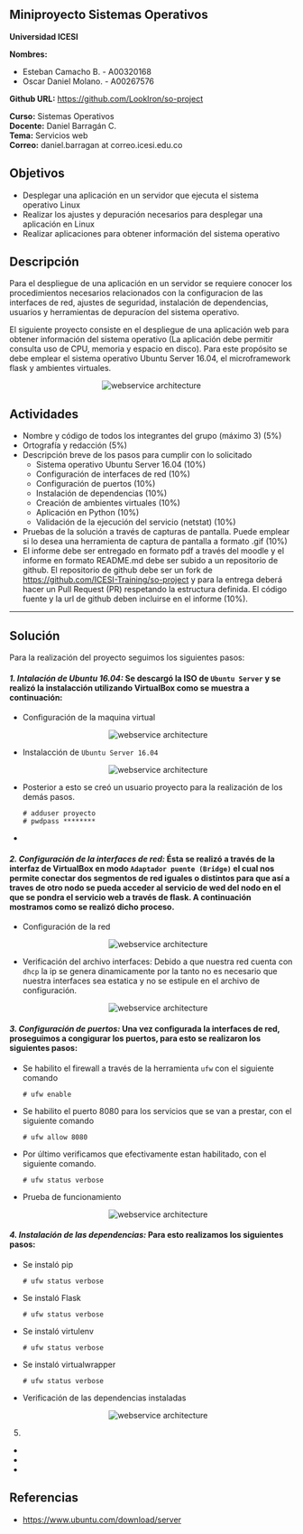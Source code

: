 ## Miniproyecto Sistemas Operativos

**Universidad ICESI**  

**Nombres:**
  * Esteban Camacho B. - A00320168  
  * Oscar Daniel Molano. - A00267576 
  
**Github URL:** https://github.com/LookIron/so-project

**Curso:** Sistemas Operativos  
**Docente:** Daniel Barragán C.  
**Tema:**  Servicios web  
**Correo:** daniel.barragan at correo.icesi.edu.co

## Objetivos
* Desplegar una aplicación en un servidor que ejecuta el sistema operativo Linux
* Realizar los ajustes y depuración necesarios para desplegar una
aplicación en Linux
* Realizar aplicaciones para obtener información del sistema operativo

## Descripción
Para el despliegue de una aplicación en un servidor se requiere conocer los procedimientos necesarios relacionados con la configuracion de las interfaces de red, ajustes de seguridad, instalación de dependencias, usuarios y herramientas de depuracíon del sistema operativo.

El siguiente proyecto consiste en el despliegue de una aplicación web para obtener información del sistema operativo (La aplicación debe permitir consulta uso de CPU, memoria y espacio en disco). Para este propósito se debe emplear el sistema operativo Ubuntu Server 16.04, el microframework flask y ambientes virtuales.

<p align="center">
  <img src="images/vista-despliegue.png" alt="webservice architecture"/>
</p>

## Actividades
* Nombre y código de todos los integrantes del grupo (máximo 3) (5%)
* Ortografía y redacción (5%)
* Descripción breve de los pasos para cumplir con lo solicitado
  * Sistema operativo Ubuntu Server 16.04 (10%)
  * Configuración de interfaces de red (10%)
  * Configuración de puertos (10%)
  * Instalación de dependencias (10%)
  * Creación de ambientes virtuales (10%)
  * Aplicación en Python (10%)
  * Validación de la ejecución del servicio (netstat) (10%)
* Pruebas de la solución a través de capturas de pantalla. Puede emplear si lo desea una herramienta de captura de pantalla a formato .gif (10%)
* El informe debe ser entregado en formato pdf a través del moodle y el informe en formato README.md debe ser subido a un repositorio de github. El repositorio de github debe ser un fork de https://github.com/ICESI-Training/so-project y para la entrega deberá hacer un Pull Request (PR) respetando la estructura definida. El código fuente y la url de github deben incluirse en el informe (10%).

-------------

## Solución

Para la realización del proyecto seguimos los siguientes pasos:

#### *1. Intalación de Ubuntu 16.04:* Se descargó la ISO de `Ubuntu Server` y se realizó la instalacción utilizando VirtualBox como se muestra a continuación:

  * Configuración de la maquina virtual
  
     <p align="center">
     <img src="images/ubuntu1.png" alt="webservice architecture"/>
     </p>
     
  * Instalacción de `Ubuntu Server 16.04`
  
     <p align="center">
     <img src="images/ubuntu2.png" alt="webservice architecture"/>
     </p>
    
  * Posterior a esto se creó un usuario proyecto para la realización de los demás pasos.
  
     ```vim
     # adduser proyecto
     # pwdpass ********
     
     ```
  * 
  

#### *2. Configuración de la interfaces de red:* Ésta se realizó a través de la interfaz de VirtualBox en modo `Adaptador puente (Bridge)` el cual nos permite conectar dos segmentos de red iguales o distintos para que así a traves de otro nodo se pueda acceder al servicio de wed del nodo en el que se pondra el servicio web a través de flask. A continuación mostramos como se realizó dicho proceso.

  * Configuración de la red
  
     <p align="center">
     <img src="images/red1.png" alt="webservice architecture"/>
     </p>
    
  * Verificación del archivo interfaces: Debido a que nuestra red cuenta con `dhcp` la ip se genera dinamicamente por la tanto no es necesario que nuestra interfaces sea estatica y no se estipule en el archivo de configuración.
  
     <p align="center">
     <img src="images/red2.png" alt="webservice architecture"/>
     </p>
      

#### *3. Configuración de puertos:* Una vez configurada la interfaces de red, proseguimos a congigurar los puertos, para esto se realizaron los siguientes pasos:

  * Se habilito el firewall a través de la herramienta `ufw` con el siguiente comando
  
     ```vim
     # ufw enable

     ```
     
  * Se habilito el puerto 8080 para los servicios que se van a prestar, con el siguiente comando
  
     ```vim
     # ufw allow 8080

     ```
  
  * Por último verificamos que efectivamente estan habilitado, con el siguiente comando.
  
     ```vim
     # ufw status verbose

     ```
  * Prueba de funcionamiento
  
     <p align="center">
     <img src="images/confPuerto.png" alt="webservice architecture"/>
     </p>
  

#### *4. Instalación de las dependencias:* Para esto realizamos los siguientes pasos:

  * Se instaló pip
  
     ```vim
     # ufw status verbose

     ```
  
  * Se instaló Flask
  
     ```vim
     # ufw status verbose

     ```
  
  * Se instaló virtulenv
  
      ```vim
     # ufw status verbose

     ```
  
  * Se instaló virtualwrapper
  
     ```vim
     # ufw status verbose

     ```
  
  * Verificación de las dependencias instaladas
  
     <p align="center">
     <img src="images/.png" alt="webservice architecture"/>
     </p>

5.

  * 
  
  *
  
  *
  
  






 
## Referencias
* https://www.ubuntu.com/download/server

